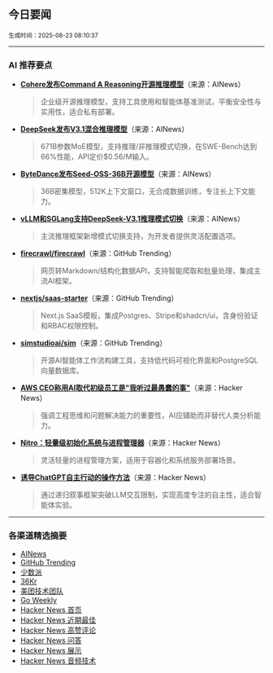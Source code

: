 ## 今日要闻

<sub> 生成时间：2025-08-23 08:10:37</sub>


---

### AI 推荐要点

- **[Cohere发布Command A Reasoning开源推理模型](https://x.com/cohere/status/1958542682890047511)**（来源：AINews）  
  > 企业级开源推理模型，支持工具使用和智能体基准测试，平衡安全性与实用性，适合私有部署。

- **[DeepSeek发布V3.1混合推理模型](https://twitter.com/deepseek_ai/status/1958417062008918312)**（来源：AINews）  
  > 671B参数MoE模型，支持推理/非推理模式切换，在SWE-Bench达到66%性能，API定价$0.56/M输入。

- **[ByteDance发布Seed-OSS-36B开源模型](https://github.com/orgs/bytedance/repositories)**（来源：AINews）  
  > 36B密集模型，512K上下文窗口，无合成数据训练，专注长上下文能力。

- **[vLLM和SGLang支持DeepSeek-V3.1推理模式切换](https://twitter.com/vllm_project/status/1958580047658491947)**（来源：AINews）  
  > 主流推理框架新增模式切换支持，为开发者提供灵活配置选项。

- **[firecrawl/firecrawl](https://github.com/firecrawl/firecrawl)**（来源：GitHub Trending）  
  > 网页转Markdown/结构化数据API，支持智能爬取和批量处理，集成主流AI框架。

- **[nextjs/saas-starter](https://github.com/nextjs/saas-starter)**（来源：GitHub Trending）  
  > Next.js SaaS模板，集成Postgres、Stripe和shadcn/ui，含身份验证和RBAC权限控制。

- **[simstudioai/sim](https://github.com/simstudioai/sim)**（来源：GitHub Trending）  
  > 开源AI智能体工作流构建工具，支持低代码可视化界面和PostgreSQL向量数据库。

- **[AWS CEO称用AI取代初级员工是"我听过最愚蠢的事"](https://news.ycombinator.com/item?id=44972151)**（来源：Hacker News）  
  > 强调工程思维和问题解决能力的重要性，AI应辅助而非替代人类分析能力。

- **[Nitro：轻量级初始化系统与进程管理器](https://news.ycombinator.com/item?id=44988530)**（来源：Hacker News）  
  > 灵活轻量的进程管理方案，适用于容器化和系统服务部署场景。

- **[诱导ChatGPT自主行动的操作方法](https://news.ycombinator.com/item?id=44989659)**（来源：Hacker News）  
  > 通过递归叙事框架突破LLM交互限制，实现高度专注的自主性，适合智能体实验。

---

### 各渠道精选摘要
- [AINews](./ai_news_summary_2025-08-23.md)
- [GitHub Trending](./github_trending_2025-08-23.md)
- [少数派](./shaoshupai_2025-08-23.md)
- [36Kr](./36kr_summary_2025-08-23.md)
- [美团技术团队](./meituan_2025-08-23.md)
- [Go Weekly](./go_weekly_2025-08-23.md)
- [Hacker News 首页](./hacker_news_frontpage_2025-08-23.md)
- [Hacker News 近期最佳](./hacker_news_best_2025-08-23.md)
- [Hacker News 高赞评论](./hacker_news_top_comments_2025-08-23.md)
- [Hacker News 问答](./hacker_news_ask_2025-08-23.md)
- [Hacker News 展示](./hacker_news_show_2025-08-23.md)
- [Hacker News 音频技术](./hacker_news_audio_tech_2025-08-23.md)